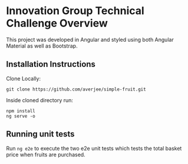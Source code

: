 
# Innovation Group Technical Challenge Overview

This project was developed in Angular and styled using both Angular Material as well as Bootstrap.

## Installation Instructions

Clone Locally: <br>

`git clone https://github.com/averjee/simple-fruit.git`

Inside cloned directory run: <br>

`npm install` <br>
`ng serve -o` <br>

## Running unit tests

Run `ng e2e` to execute the two e2e unit tests which tests the total basket price when fruits are purchased.

